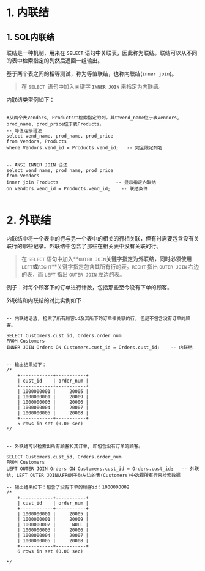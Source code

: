 # 1. 内联结

## 1. SQL内联结

联结是一种机制，用来在 `SELECT` 语句中关联表，因此称为联结。联结可以从不同的表中检索指定的列然后返回一组输出。

基于两个表之间的相等测试，称为等值联结，也称内联结(`inner join`)。

>   在 `SELECT `语句中加入关键字 **`INNER JOIN`** 来指定为内联结。

内联结类型例如下：

```mysql

#从两个表Vendors, Products中检索指定的列。其中vend_name位于表Vendors, prod_name, prod_price位于表Products。
-- 等值连接语法
select vend_name, prod_name, prod_price 
from Vendors, Products 
where Vendors.vend_id = Products.vend_id;	-- 完全限定列名


-- ANSI INNER JOIN 语法
select vend_name, prod_name, prod_price
from Vendors
inner join Products						-- 显示指定内联结
on Vendors.vend_id = Products.vend_id;	  -- 联结条件


```

# 2. 外联结

内联结中将一个表中的行与另一个表中的相关的行相关联，但有时需要包含没有关联行的那些记录。外联结中包含了那些在相关表中没有关联的行。

>   在 `SELECT` 语句中加入**`OUTER JOIN`**关键字指定为外联结，同时必须使用**`LEFT`**或**`RIGHT`**关键字指定包含其所有行的表。`RIGHT` 指出 `OUTER JOIN` 右边的表，而 `LEFT` 指出 `OUTER JOIN` 左边的表。

例子：对每个顾客下的订单进行计数，包括那些至今没有下单的顾客。

外联结和内联结的对比实例如下：

```mysql

-- 内联结语法, 检索了所有顾客id及其所下的订单相关联的行, 但是不包含没有订单的顾客。

SELECT Customers.cust_id, Orders.order_num
FROM Customers 
INNER JOIN Orders ON Customers.cust_id = Orders.cust_id;	-- 内联结


-- 输出结果如下：
/*
    +------------+-----------+
    | cust_id    | order_num |
    +------------+-----------+
    | 1000000001 |     20005 |
    | 1000000001 |     20009 |
    | 1000000003 |     20006 |
    | 1000000004 |     20007 |
    | 1000000005 |     20008 |
    +------------+-----------+
    5 rows in set (0.00 sec)
*/


-- 外联结可以检索出所有顾客和其订单, 即包含没有订单的顾客。

SELECT Customers.cust_id, Orders.order_num
FROM Customers
LEFT OUTER JOIN Orders ON Customers.cust_id = Orders.cust_id;	-- 外联结, LEFT OUTER JOIN从FROM子句左边的表(Customers)中选择所有行来检索数据

-- 输出结果如下：包含了没有下单的顾客id：1000000002
/*
    +------------+-----------+
    | cust_id    | order_num |
    +------------+-----------+
    | 1000000001 |     20005 |
    | 1000000001 |     20009 |
    | 1000000002 |      NULL |
    | 1000000003 |     20006 |
    | 1000000004 |     20007 |
    | 1000000005 |     20008 |
    +------------+-----------+
    6 rows in set (0.00 sec)

*/

```



